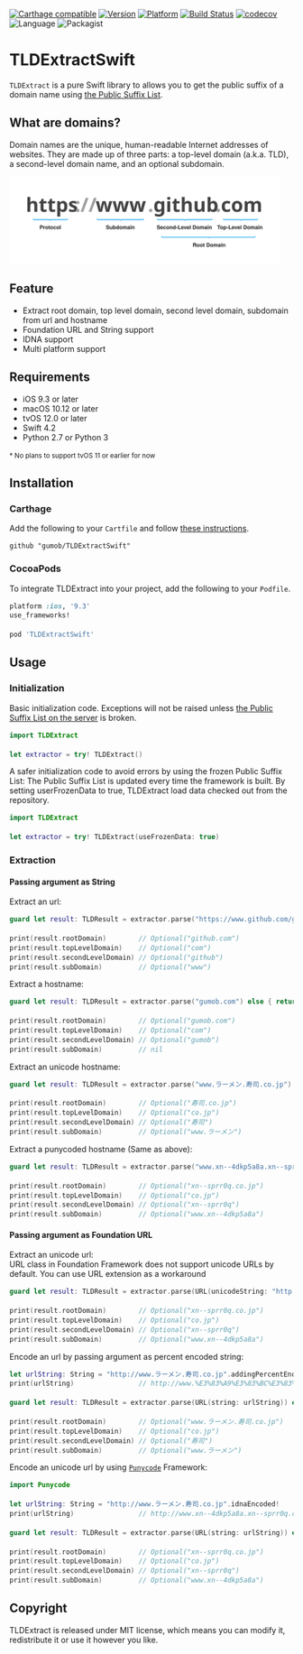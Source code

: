 [![Carthage compatible](https://img.shields.io/badge/Carthage-compatible-4BC51D.svg)](https://github.com/gumob/TLDExtractSwift)
[![Version](http://img.shields.io/cocoapods/v/TLDExtract.svg)](http://cocoadocs.org/docsets/TLDExtract)
[![Platform](http://img.shields.io/cocoapods/p/TLDExtract.svg)](http://cocoadocs.org/docsets/TLDExtract)
[![Build Status](https://travis-ci.com/gumob/TLDExtractSwift.svg?branch=master)](https://travis-ci.com/gumob/TLDExtractSwift)
[![codecov](https://codecov.io/gh/gumob/TLDExtractSwift/branch/master/graph/badge.svg)](https://codecov.io/gh/gumob/TLDExtractSwift)
![Language](https://img.shields.io/badge/Language-Swift%204.2-orange.svg)
![Packagist](https://img.shields.io/packagist/l/doctrine/orm.svg)

# TLDExtractSwift
<code>TLDExtract</code> is a pure Swift library to allows you to get the public suffix of a domain name using [the Public Suffix List](http://www.publicsuffix.org).<br/>

## What are domains?

Domain names are the unique, human-readable Internet addresses of websites. They are made up of three parts: a top-level domain (a.k.a. TLD), a second-level domain name, and an optional subdomain.

<img src="Metadata/domain-diagram.svg" alt="drawing" width="480"/>

## Feature

- Extract root domain, top level domain, second level domain, subdomain from url and hostname 
- Foundation URL and String support
- IDNA support
- Multi platform support

## Requirements

- iOS 9.3 or later
- macOS 10.12 or later
- tvOS 12.0 or later
- Swift 4.2
- Python 2.7 or Python 3

<small>* No plans to support tvOS 11 or earlier for now</small>

## Installation

### Carthage

Add the following to your `Cartfile` and follow [these instructions](https://github.com/Carthage/Carthage#adding-frameworks-to-an-application).

```
github "gumob/TLDExtractSwift"
```

### CocoaPods

To integrate TLDExtract into your project, add the following to your `Podfile`.

```ruby
platform :ios, '9.3'
use_frameworks!

pod 'TLDExtractSwift'
```
## Usage

### Initialization

Basic initialization code. Exceptions will not be raised unless [the Public Suffix List on the server](https://publicsuffix.org/list/public_suffix_list.dat) is broken.
```swift
import TLDExtract

let extractor = try! TLDExtract()
```

A safer initialization code to avoid errors by using the frozen Public Suffix List:
The Public Suffix List is updated every time the framework is built. By setting userFrozenData to true, TLDExtract load data checked out from the repository.
```swift
import TLDExtract

let extractor = try! TLDExtract(useFrozenData: true)
```

### Extraction

#### Passing argument as String

Extract an url:

```swift
guard let result: TLDResult = extractor.parse("https://www.github.com/gumob/TLDExtract") else { return }

print(result.rootDomain)        // Optional("github.com")
print(result.topLevelDomain)    // Optional("com")
print(result.secondLevelDomain) // Optional("github")
print(result.subDomain)         // Optional("www")
```

Extract a hostname:

```swift
guard let result: TLDResult = extractor.parse("gumob.com") else { return }

print(result.rootDomain)        // Optional("gumob.com")
print(result.topLevelDomain)    // Optional("com")
print(result.secondLevelDomain) // Optional("gumob")
print(result.subDomain)         // nil
```

Extract an unicode hostname:

```swift
guard let result: TLDResult = extractor.parse("www.ラーメン.寿司.co.jp") else { return }

print(result.rootDomain)        // Optional("寿司.co.jp")
print(result.topLevelDomain)    // Optional("co.jp")
print(result.secondLevelDomain) // Optional("寿司")
print(result.subDomain)         // Optional("www.ラーメン")
```

Extract a punycoded hostname (Same as above):

```swift
guard let result: TLDResult = extractor.parse("www.xn--4dkp5a8a.xn--sprr0q.co.jp") else { return }

print(result.rootDomain)        // Optional("xn--sprr0q.co.jp")
print(result.topLevelDomain)    // Optional("co.jp")
print(result.secondLevelDomain) // Optional("xn--sprr0q")
print(result.subDomain)         // Optional("www.xn--4dkp5a8a")
```

#### Passing argument as Foundation URL

Extract an unicode url: <br/>
URL class in Foundation Framework does not support unicode URLs by default. You can use URL extension as a workaround
```swift
guard let result: TLDResult = extractor.parse(URL(unicodeString: "http://www.ラーメン.寿司.co.jp")) else { return }

print(result.rootDomain)        // Optional("xn--sprr0q.co.jp")
print(result.topLevelDomain)    // Optional("co.jp")
print(result.secondLevelDomain) // Optional("xn--sprr0q")
print(result.subDomain)         // Optional("www.xn--4dkp5a8a")
```

Encode an url by passing argument as percent encoded string:
```swift
let urlString: String = "http://www.ラーメン.寿司.co.jp".addingPercentEncoding(withAllowedCharacters: .urlQueryAllowed)!
print(urlString)                // http://www.%E3%83%A9%E3%83%BC%E3%83%A1%E3%83%B3.%E5%AF%BF%E5%8F%B8.co.jp

guard let result: TLDResult = extractor.parse(URL(string: urlString)) else { return }

print(result.rootDomain)        // Optional("www.ラーメン.寿司.co.jp")
print(result.topLevelDomain)    // Optional("co.jp")
print(result.secondLevelDomain) // Optional("寿司")
print(result.subDomain)         // Optional("www.ラーメン")
```

Encode an unicode url by using [`Punycode`](https://github.com/gumob/Punycode) Framework:

```swift
import Punycode

let urlString: String = "http://www.ラーメン.寿司.co.jp".idnaEncoded!
print(urlString)                // http://www.xn--4dkp5a8a.xn--sprr0q.co.jp

guard let result: TLDResult = extractor.parse(URL(string: urlString)) else { return }

print(result.rootDomain)        // Optional("xn--sprr0q.co.jp")
print(result.topLevelDomain)    // Optional("co.jp")
print(result.secondLevelDomain) // Optional("xn--sprr0q")
print(result.subDomain)         // Optional("www.xn--4dkp5a8a")
```


## Copyright

TLDExtract is released under MIT license, which means you can modify it, redistribute it or use it however you like.
